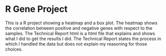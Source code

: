 # R Gene Project
This is a R project showing a heatmap and a box plot. The heatmap shows the correlation between positive and negative genes with respect to the samples. The Technical Report html is a html file that explains and shows what I did to get the results I did. The Technical Report states the process in which I handled the data but does not explain my reasoning for those choices. 
